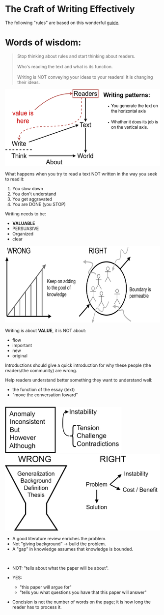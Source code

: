 # The Craft of Writing Effectively

The following "rules" are based on this wonderful [guide](https://youtu.be/vtIzMaLkCaM?si=8OM0uTMC8dKlDL-2). <br>

# Words of wisdom:

> Stop thinking about rules and start thinking about readers. <br><br>
> Who's reading the text and what is its function. <br><br>
> Writing is NOT conveying your ideas to your readers! It is changing their ideas.

<img src="images/writing_patterns.svg" height="250"/>

What happens when you try to read a text NOT written in the way you seek to read it:

1. You slow down
2. You don't understand
3. You get aggravated
4. You are DONE (you STOP)

Writing needs to be:

- **VALUABLE**
- PERSUASIVE
- Organized
- clear


<img src="images/models_of_knowledge.svg" height="250"/>

Writing is about **VALUE**, it is NOT about:

- flow
- important
- new
- original

Introductions should give a quick introduction for why these people (the readers/the community) are wrong.

Help readers understand better something they want to understand well:

- the function of the essay (text)
- "move the conversation foward"

<br>

<img src="images/instability.svg" height="150"/>

<br>

<img src="images/instability2.svg" height="250"/>

<br>

- A good literature review enriches the problem.
- Not "giving background" -> build the problem.
- A "gap" in knowledge assumes that knowledge is bounded.

<br>

- NOT: "tells about what the paper will be about".
- YES: 
  - "this paper will argue for" <br>
  - "tells you what questions you have that this paper will answer"

- Concision is not the number of words on the page; it is how long the reader has to process it.